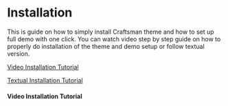 # Installation

This is guide on how to simply install Craftsman theme and how to set up full demo with one click. You can watch video step by step guide on how to properly do installation of the theme and demo setup or follow textual version.

[Video Installation Tutorial](//chapter1.md#installation)

[Textual Installation Tutorial](//textual-installation-tutorial.md)

#### Video Installation Tutorial

#### 



